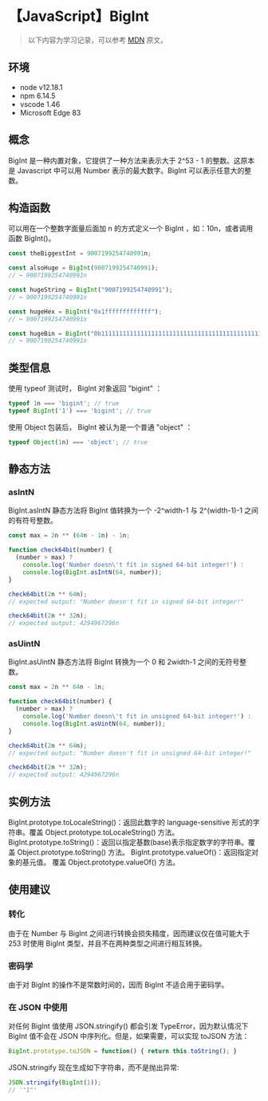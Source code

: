 # 【JavaScript】BigInt

> 以下内容为学习记录，可以参考 [MDN][1] 原文。

## 环境

- node v12.18.1
- npm 6.14.5
- vscode 1.46
- Microsoft Edge 83

## 概念

BigInt 是一种内置对象，它提供了一种方法来表示大于 2^53 - 1 的整数。这原本是 Javascript 中可以用 Number 表示的最大数字。BigInt 可以表示任意大的整数。

## 构造函数

可以用在一个整数字面量后面加 n 的方式定义一个 BigInt ，如：10n，或者调用函数 BigInt()。

```js
const theBiggestInt = 9007199254740991n;

const alsoHuge = BigInt(9007199254740991);
// ↪ 9007199254740991n

const hugeString = BigInt("9007199254740991");
// ↪ 9007199254740991n

const hugeHex = BigInt("0x1fffffffffffff");
// ↪ 9007199254740991n

const hugeBin = BigInt("0b11111111111111111111111111111111111111111111111111111");
// ↪ 9007199254740991n
```

## 类型信息

使用 typeof 测试时， BigInt 对象返回 "bigint" ：

```js
typeof 1n === 'bigint'; // true
typeof BigInt('1') === 'bigint'; // true
```

使用 Object 包装后， BigInt 被认为是一个普通 "object" ：

```js
typeof Object(1n) === 'object'; // true
```

## 静态方法

### asIntN

BigInt.asIntN 静态方法将 BigInt 值转换为一个 -2^width-1 与 2^(width-1)-1 之间的有符号整数。

```js
const max = 2n ** (64n - 1n) - 1n;

function check64bit(number) {
  (number > max) ?
    console.log('Number doesn\'t fit in signed 64-bit integer!') :
    console.log(BigInt.asIntN(64, number));
}

check64bit(2n ** 64n);
// expected output: "Number doesn't fit in signed 64-bit integer!"

check64bit(2n ** 32n);
// expected output: 4294967296n
```

### asUintN

BigInt.asUintN 静态方法将 BigInt 转换为一个 0 和 2width-1 之间的无符号整数。

```js
const max = 2n ** 64n - 1n;

function check64bit(number) {
  (number > max) ?
    console.log('Number doesn\'t fit in unsigned 64-bit integer!') :
    console.log(BigInt.asUintN(64, number));
}

check64bit(2n ** 64n);
// expected output: "Number doesn't fit in unsigned 64-bit integer!"

check64bit(2n ** 32n);
// expected output: 4294967296n
```

## 实例方法

BigInt.prototype.toLocaleString()：返回此数字的 language-sensitive 形式的字符串。覆盖 Object.prototype.toLocaleString() 方法。
BigInt.prototype.toString()：返回以指定基数(base)表示指定数字的字符串。覆盖 Object.prototype.toString() 方法。
BigInt.prototype.valueOf()：返回指定对象的基元值。 覆盖 Object.prototype.valueOf() 方法。

## 使用建议

### 转化

由于在 Number 与 BigInt 之间进行转换会损失精度，因而建议仅在值可能大于253 时使用 BigInt 类型，并且不在两种类型之间进行相互转换。

### 密码学

由于对 BigInt 的操作不是常数时间的，因而 BigInt 不适合用于密码学。

### 在 JSON 中使用

对任何 BigInt 值使用 JSON.stringify() 都会引发 TypeError，因为默认情况下 BigInt 值不会在 JSON 中序列化。但是，如果需要，可以实现 toJSON 方法：

```js
BigInt.prototype.toJSON = function() { return this.toString(); }
```

JSON.stringify 现在生成如下字符串，而不是抛出异常:

```js
JSON.stringify(BigInt(1));
// '"1"'
```

[1]: https://developer.mozilla.org/zh-CN/docs/Web/JavaScript/Reference/Global_Objects/BigInt

